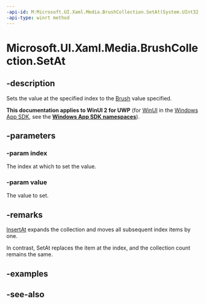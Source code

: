 ```yaml
---
-api-id: M:Microsoft.UI.Xaml.Media.BrushCollection.SetAt(System.UInt32,Microsoft.UI.Xaml.Media.Brush)
-api-type: winrt method
---
```


<!-- Method syntax
public void SetAt(System.UInt32 index, Windows.UI.Xaml.Media.Brush value)
-->

# Microsoft.UI.Xaml.Media.BrushCollection.SetAt

## -description
Sets the value at the specified index to the [Brush](brush.md) value specified.

**This documentation applies to WinUI 2 for UWP** (for [WinUI](/windows/apps/winui/winui3/) in the [Windows App SDK](/windows/apps/windows-app-sdk/), see the **[Windows App SDK namespaces](/windows/windows-app-sdk/api/winrt/)**).

## -parameters
### -param index
The index at which to set the value.

### -param value
The value to set.

## -remarks
[InsertAt](brushcollection_insertat_747708400.md) expands the collection and moves all subsequent index items by one.

In contrast, SetAt replaces the item at the index, and the collection count remains the same.

## -examples

## -see-also
